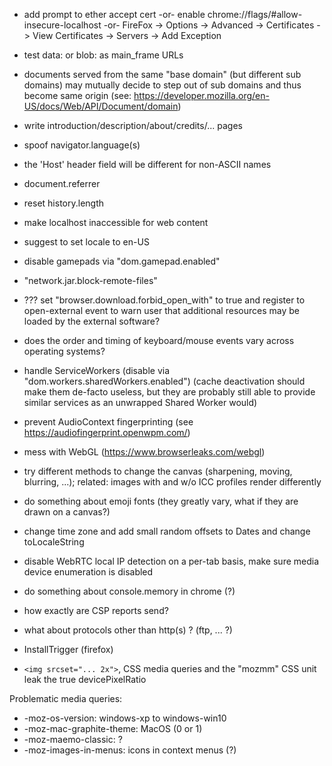 
- add prompt to ether accept cert -or- enable chrome://flags/#allow-insecure-localhost -or- FireFox -> Options -> Advanced -> Certificates -> View Certificates -> Servers -> Add Exception

- test data: or blob: as main_frame URLs
- documents served from the same "base domain" (but different sub domains) may mutually decide to step out of sub domains and thus become same origin (see: https://developer.mozilla.org/en-US/docs/Web/API/Document/domain)

- write introduction/description/about/credits/... pages

- spoof navigator.language(s)
- the 'Host' header field will be different for non-ASCII names

- document.referrer

- reset history.length

- make localhost inaccessible for web content

- suggest to set locale to en-US

- disable gamepads via "dom.gamepad.enabled"

- "network.jar.block-remote-files"

- ??? set "browser.download.forbid_open_with" to true and register to open-external event to warn user that additional resources may be loaded by the external software?

- does the order and timing of keyboard/mouse events vary across operating systems?

- handle ServiceWorkers (disable via "dom.workers.sharedWorkers.enabled") (cache deactivation should make them de-facto useless, but they are probably still able to provide similar services as an unwrapped Shared Worker would)
- prevent AudioContext fingerprinting (see https://audiofingerprint.openwpm.com/)
- mess with WebGL (https://www.browserleaks.com/webgl)
- try different methods to change the canvas (sharpening, moving, blurring, ...); related: images with and w/o ICC profiles render differently
- do something about emoji fonts (they greatly vary, what if they are drawn on a canvas?)
- change time zone and add small random offsets to Dates and change toLocaleString
- disable WebRTC local IP detection on a per-tab basis, make sure media device enumeration is disabled
- do something about console.memory in chrome (?)
- how exactly are CSP reports send?
- what about protocols other than http(s) ? (ftp, ... ?)
- InstallTrigger (firefox)
- ``<img srcset="... 2x">``, CSS media queries and the "mozmm" CSS unit leak the true devicePixelRatio

Problematic media queries:
- -moz-os-version: windows-xp to windows-win10
- -moz-mac-graphite-theme: MacOS (0 or 1)
- -moz-maemo-classic: ?
- -moz-images-in-menus: icons in context menus (?)
